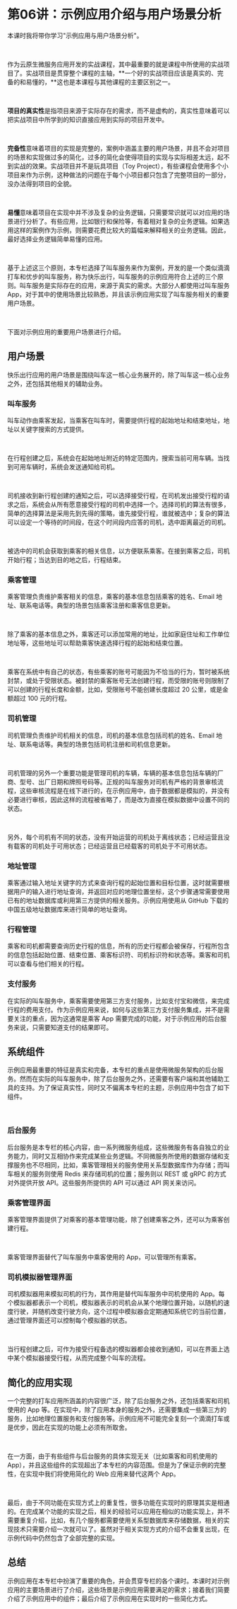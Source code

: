 # 第06讲：示例应用介绍与用户场景分析

本课时我将带你学习"示例应用与用户场景分析"。

<br />

作为云原生微服务应用开发的实战课程，其中最重要的就是课程中所使用的实战项目了。实战项目是贯穿整个课程的主轴，**一个好的实战项目应该是真实的、完备的和易懂的，**这也是本课程与其他课程的主要区别之一。

<br />

**项目的真实性**是指项目来源于实际存在的需求，而不是虚构的，真实性意味着可以把实战项目中所学到的知识直接应用到实际的项目开发中。

<br />

**完备性**意味着项目的实现是完整的，案例中涵盖主要的用户场景，并且不会对项目的场景和实现做过多的简化，过多的简化会使得项目的实现与实际相差太远，起不到实战的效果。实战项目并不是玩具项目（Toy Project），有些课程会使用多个小项目来作为示例，这种做法的问题在于每个小项目都只包含了完整项目的一部分，没办法得到项目的全貌。

<br />

**易懂**意味着项目在实现中并不涉及复杂的业务逻辑，只需要常识就可以对应用的场景进行分析了。有些应用，比如银行和保险等，有着相对复杂的业务逻辑。如果选用这样的案例作为示例，则需要花费比较大的篇幅来解释相关的业务逻辑。因此，最好选择业务逻辑简单易懂的应用。

<br />

基于上述这三个原则，本专栏选择了叫车服务来作为案例，开发的是一个类似滴滴打车和优步的叫车服务，称为快乐出行，叫车服务的示例应用符合上述的三个原则。叫车服务是实际存在的应用，来源于真实的需求。大部分人都使用过叫车服务 App，对于其中的使用场景比较熟悉，并且该示例应用实现了叫车服务相关的重要用户场景。

<br />

下面对示例应用的重要用户场景进行介绍。

用户场景
----

快乐出行应用的用户场景是围绕叫车这一核心业务展开的，除了叫车这一核心业务之外，还包括其他相关的辅助业务。

### 叫车服务

叫车动作由乘客发起，当乘客在叫车时，需要提供行程的起始地址和结束地址，地址以关键字搜索的方式提供。

<br />

在行程创建之后，系统会在起始地址附近的特定范围内，搜索当前可用车辆。当找到可用车辆时，系统会发送通知给司机。

<br />

司机接收到新行程创建的通知之后，可以选择接受行程，在司机发出接受行程的请求之后，系统会从所有愿意接受行程的司机中选择一个。选择司机的算法有很多，简单的选择算法是采用先到先得的策略，谁先接受行程，谁就被选中；复杂的算法可以设定一个等待的时间段，在这个时间段内应答的司机，选中距离最近的司机。

<br />

被选中的司机会获取到乘客的相关信息，以方便联系乘客。在接到乘客之后，司机开始行程；当达到目的地之后，行程结束。

### 乘客管理

乘客管理负责维护乘客相关的信息，乘客的基本信息包括乘客的姓名、Email 地址、联系电话等。典型的场景包括乘客注册和乘客信息更新。

<br />

除了乘客的基本信息之外，乘客还可以添加常用的地址，比如家庭住址和工作单位地址等，这些地址可以帮助乘客快速选择行程的起始和结束位置。

<br />

乘客在系统中有自己的状态，有些乘客的账号可能因为不恰当的行为，暂时被系统封禁，或处于受限状态。被封禁的乘客账号无法创建行程，而受限的账号则限制了可以创建的行程长度和金额，比如，受限账号不能创建长度超过 20 公里，或是金额超过 100 元的行程。

### 司机管理

司机管理负责维护司机相关的信息，司机的基本信息包括司机的姓名、Email 地址、联系电话等。典型的场景包括司机注册和司机信息更新。

<br />

司机管理的另外一个重要功能是管理司机的车辆，车辆的基本信息包括车辆的厂商、型号、出厂日期和牌照号码等。正规的叫车服务对司机有严格的背景审核流程，这些审核流程是在线下进行的，在示例应用中，由于数据都是模拟的，并没有必要进行审核，因此这样的流程被省略了，而是改为直接在模拟数据中设置不同的状态。

<br />

另外，每个司机有不同的状态，没有开始运营的司机处于离线状态；已经运营且没有载客的司机处于可用状态；已经运营且已经载客的司机处于不可用状态。

### 地址管理

乘客通过输入地址关键字的方式来查询行程的起始位置和目标位置，这时就需要根据用户的输入进行地址查询，并返回对应的地理位置坐标，这个步骤通常需要使用已有的地址数据库或利用第三方提供的相关服务。示例应用使用从 GitHub 下载的中国五级地址数据库来进行简单的地址查询。

### 行程管理

乘客和司机都需要查询历史行程的信息，所有的历史行程都会被保存，行程所包含的信息包括起始位置、结束位置、乘客标识符、司机标识符和状态等。乘客和司机可以查看与他们相关的行程。

### 支付服务

在实际的叫车服务中，乘客需要使用第三方支付服务，比如支付宝和微信，来完成行程的费用支付。作为示例应用来说，如何与这些第三方支付服务集成，并不是需要关注的重点，因为这通常是乘客 App 需要完成的功能，对于示例应用的后台服务来说，只需要知道支付的结果即可。

系统组件
----

示例应用最重要的特征是真实和完备，本专栏的重点是使用微服务架构的后台服务。然而在实际的叫车服务中，除了后台服务之外，还需要有客户端和其他辅助工具的支持。为了保证真实性，同时又不偏离本专栏的主题，示例应用中包含了如下组件。

<br />


<Image alt="" src="https://s0.lgstatic.com/i/image3/M01/82/1D/Cgq2xl6HCb2AKUlBAAA2K1-9QnM548.png"/> 


### 后台服务

后台服务是本专栏的核心内容，由一系列微服务组成，这些微服务有各自独立的业务能力，同时又互相协作来完成某些业务逻辑。不同微服务所使用的数据存储和支撑服务也不尽相同，比如，乘客管理相关的服务使用关系型数据库作为存储；而叫车相关的服务则使用 Redis 来存储司机的位置；服务则以 REST 或 gRPC 的方式对外提供开放 API。这些服务所提供的 API 可以通过 API 网关来访问。

### 乘客管理界面

乘客管理界面提供了对乘客的基本管理功能，除了创建乘客之外，还可以为乘客创建行程。

<br />

乘客管理界面替代了叫车服务中乘客使用的 App，可以管理所有乘客。

### 司机模拟器管理界面

司机模拟器用来模拟司机的行为，其作用是替代叫车服务中司机使用的 App。每个模拟器都表示一个司机，模拟器表示的司机会从某个地理位置开始，以随机的速度行驶，并随机改变行驶方向，这个过程中模拟器会定期通知系统它的当前位置，通过管理界面还可以控制每个模拟器的状态。

<br />

当行程创建之后，可作为接受行程备选的模拟器都会接收到通知，可以在界面上选中某个模拟器接受行程，从而完成整个叫车的流程。

简化的应用实现
-------

一个完整的打车应用所涵盖的内容很广泛，除了后台服务之外，还包括乘客和司机使用的 App 等。在实现中，除了应用本身的服务之外，还需要集成一些第三方的服务，比如地理位置服务和支付服务等。示例应用不可能完全复刻一个滴滴打车或是优步，因此在实现的功能上必须有所取舍。

<br />

在一方面，由于有些组件与后台服务的具体实现无关（比如乘客和司机使用的 App），并且这些组件的实现超出了本专栏的内容范围。但是为了保证示例的完整性，在实现中我们将使用简化的 Web 应用来替代这两个 App。

<br />

最后，由于不同功能在实现方式上的重复性，很多功能在实现时的原理其实是相通的。在完成某个功能的实现之后，相关的经验可以应用在相似的功能实现上，并不需要重复介绍，比如，有几个服务都需要使用关系型数据库来存储数据，相关的实现技术只需要介绍一次就可以了。虽然对于相关实现方式的介绍不会重复出现，在示例代码中仍然包含了全部完整的实现。

总结
---

示例应用在本专栏中扮演了重要的角色，并会贯穿专栏的各个课时。本课时对示例应用的主要场景进行了介绍，这些场景是示例应用需要满足的需求；接着我们简要介绍了示例应用中的组件；最后介绍了示例应用在实现时的一些简化方式。

<br />


